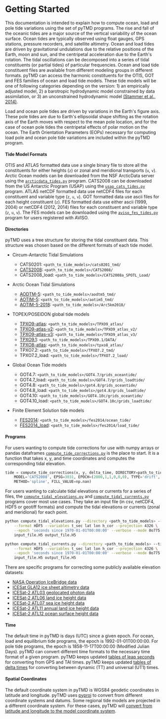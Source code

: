 Getting Started
===============

This documentation is intended to explain how to compute ocean, load and pole tide variations using the set of pyTMD programs.
The rise and fall of the oceanic tides are a major source of the vertical variability of the ocean surface. 
Ocean tides are typically observed using float gauges, GPS stations, pressure recorders, and satellite altimetry.
Ocean and load tides are driven by gravitational undulations due to the relative positions of the Earth, moon and sun, and the centripetal acceleration due to the Earth's rotation.
The tidal oscillations can be decomposed into a series of tidal constituents (or partial tides) of particular frequencies.
Ocean and load tide constituent files are available from different modeling groups in different formats.
pyTMD can access the harmonic constituents for the OTIS, GOT and FES families of ocean and load tide models.
These tide models will be one of following categories depending on the version: 1) an empirically adjusted model, 2) a barotropic hydrodynamic model constrained by data assimilation, or 3) an unconstrained hydrodynamic model [(Stammer et al., 2014)](https://doi.org/10.1002/2014RG000450).

Load and ocean pole tides are driven by variations in the Earth's figure axis.
These pole tides are due to Earth's ellipsoidal shape shifting as the rotation axis of the Earth moves with respect to the mean pole location, and for the case of ocean pole tides the centripetal effects of polar motion on the ocean.
The Earth Orientation Parameters (EOPs) necessary for computing load pole and ocean pole tide variations are included within the pyTMD program.

#### Tide Model Formats
OTIS and ATLAS formatted data use a single binary file to store all the constituents for either heights (`z`) or zonal and meridional transports (`u`, `v`).
Arctic Ocean models can be downloaded from the NSF ArcticData server using the [`arcticdata_tides.py`](https://github.com/tsutterley/pyTMD/blob/main/scripts/arcticdata_tides.py) program.
CATS2008 can be downloaded from the US Antarctic Program (USAP) using the [`usap_cats_tides.py`](https://github.com/tsutterley/pyTMD/blob/main/scripts/usap_cats_tides.py) program.
ATLAS netCDF formatted data use netCDF4 files for each constituent and variable type (`z`, `u`, `v`).
GOT formatted data use ascii files for each height constituent (`z`).
FES formatted data use either ascii (1999, 2004) or netCDF4 (2012, 2014) files for each constituent and variable type (`z`, `u`, `v`).
The FES models can be downloaded using the [`aviso_fes_tides.py`](https://github.com/tsutterley/pyTMD/blob/main/scripts/aviso_fes_tides.py) program for users registered with AVISO.

#### Directories
pyTMD uses a tree structure for storing the tidal constituent data.
This structure was chosen based on the different formats of each tide model.

- Circum-Antarctic Tidal Simulations
    * CATS0201: `<path_to_tide_models>/cats0201_tmd/`
    * [CATS2008](https://www.usap-dc.org/view/dataset/601235): `<path_to_tide_models>/CATS2008/`
    * CATS2008_load: `<path_to_tide_models>/CATS2008a_SPOTL_Load/`

- Arctic Ocean Tidal Simulations
    * [AODTM-5](https://arcticdata.io/catalog/view/doi:10.18739/A2901ZG3N): `<path_to_tide_models>/aodtm5_tmd/`
    * [AOTIM-5](https://arcticdata.io/catalog/view/doi:10.18739/A2S17SS80): `<path_to_tide_models>/aotim5_tmd/`
    * [AOTIM-5-2018](https://arcticdata.io/catalog/view/doi:10.18739/A21R6N14K): `<path_to_tide_models>/Arc5km2018/`

- TOPEX/POSEIDON global tide models
    * [TPXO9-atlas](https://www.tpxo.net/tpxo-products-and-registration): `<path_to_tide_models>/TPXO9_atlas/`
    * [TPXO9-atlas-v2](https://www.tpxo.net/tpxo-products-and-registration): `<path_to_tide_models>/TPXO9_atlas_v2/`
    * [TPXO9-atlas-v3](https://www.tpxo.net/tpxo-products-and-registration): `<path_to_tide_models>/TPXO9_atlas_v3/`
    * [TPXO9.1](https://www.tpxo.net/tpxo-products-and-registration): `<path_to_tide_models>/TPXO9.1/DATA/`
    * [TPXO8-atlas](https://www.tpxo.net/tpxo-products-and-registration): `<path_to_tide_models>/tpxo8_atlas/`
    * TPXO7.2: `<path_to_tide_models>/TPXO7.2_tmd/`
    * TPXO7.2_load: `<path_to_tide_models>/TPXO7.2_load/`

- Global Ocean Tide models
    * GOT4.7: `<path_to_tide_models>/GOT4.7/grids_oceantide/`
    * GOT4.7_load: `<path_to_tide_models>/GOT4.7/grids_loadtide/`
    * GOT4.8: `<path_to_tide_models>/got4.8/grids_oceantide/`
    * GOT4.8_load: `<path_to_tide_models>/got4.8/grids_loadtide/`
    * GOT4.10: `<path_to_tide_models>/GOT4.10c/grids_oceantide/`
    * GOT4.10_load: `<path_to_tide_models>/GOT4.10c/grids_loadtide/`

- Finite Element Solution tide models
    * [FES2014](https://www.aviso.altimetry.fr/en/data/products/auxiliary-products/global-tide-fes/description-fes2014.html): `<path_to_tide_models>/fes2014/ocean_tide/`
    * [FES2014_load](https://www.aviso.altimetry.fr/en/data/products/auxiliary-products/global-tide-fes/description-fes2014.html): `<path_to_tide_models>/fes2014/load_tide/`

#### Programs
For users wanting to compute tide corrections for use with numpy arrays or pandas dataframes [`compute_tide_corrections.py`](https://github.com/tsutterley/pyTMD/blob/main/pyTMD/compute_tide_corrections.py) is the place to start.  It is a function that takes x, y, and time coordinates and computes the corresponding tidal elevation.
```python
tide = compute_tide_corrections(x, y, delta_time, DIRECTORY=path_to_tide_models,
    MODEL='CATS2008', EPSG=3031, EPOCH=(2000,1,1,0,0,0), TYPE='drift', TIME='GPS',
    METHOD='spline', FILL_VALUE=np.nan)
```

For users wanting to calculate tidal elevations or currents for a series of files, the [`compute_tidal_elevations.py`](https://github.com/tsutterley/pyTMD/blob/main/scripts/compute_tidal_elevations.py) and [`compute_tidal_currents.py`](https://github.com/tsutterley/pyTMD/blob/main/scripts/compute_tidal_currents.py) programs cover most use cases.  They take an input file (in csv, netCDF4, HDF5 or geotiff formats) and compute the tidal elevations or currents (zonal and meridional) for each point.
```bash
python compute_tidal_elevations.py --directory <path_to_tide_models> --tide CATS2008 \
    --format HDF5 --variables t_sec lat lon h_cor --projection 4326 \
    --epoch 'seconds since 1970-01-01T00:00:00' --verbose --mode 0o775 \
    input_file.H5 output_file.H5

python compute_tidal_currents.py --directory <path_to_tide_models> --tide CATS2008 \
    --format HDF5 --variables t_sec lat lon h_cor --projection 4326 \
    --epoch 'seconds since 1970-01-01T00:00:00' --verbose --mode 0o775 \
    input_file.H5 output_file.H5
```

There are specific programs for correcting some publicly available elevation datasets:
- [NASA Operation IceBridge data](https://github.com/tsutterley/pyTMD/blob/main/scripts/compute_tides_icebridge_data.py)
- [ICESat GLA12 ice sheet altimetry data](https://github.com/tsutterley/pyTMD/blob/main/scripts/compute_tides_ICESat_GLA12.py) 
- [ICESat-2 ATL03 geolocated photon data](https://github.com/tsutterley/pyTMD/blob/main/scripts/compute_tides_ICESat2_ATL03.py)
- [ICESat-2 ATL06 land ice height data](https://github.com/tsutterley/pyTMD/blob/main/scripts/compute_tides_ICESat2_ATL06.py) 
- [ICESat-2 ATL07 sea ice height data](https://github.com/tsutterley/pyTMD/blob/main/scripts/compute_tides_ICESat2_ATL07.py)
- [ICESat-2 ATL11 annual land ice height data](https://github.com/tsutterley/pyTMD/blob/main/scripts/compute_tides_ICESat2_ATL11.py) 
- [ICESat-2 ATL12 ocean surface height data](https://github.com/tsutterley/pyTMD/blob/main/scripts/compute_tides_ICESat2_ATL12.py)

#### Time
The default time in pyTMD is days (UTC) since a given epoch.
For ocean, load and equilibrium tide programs, the epoch is 1992-01-01T00:00:00.
For pole tide programs, the epoch is 1858-11-17T00:00:00 (Modified Julian Days).
pyTMD can convert different time formats to the necessary time format of a given program.
pyTMD keeps updated [tables of leap seconds](https://github.com/tsutterley/pyTMD/blob/main/pyTMD/data/leap-seconds.list) for converting from GPS and TAI times.
pyTMD keeps updated [tables of delta times](https://github.com/tsutterley/pyTMD/blob/main/pyTMD/data/merged_deltat.data) for converting between dynamic (TT) and universal (UT1) times.

#### Spatial Coordinates
The default coordinate system in pyTMD is WGS84 geodetic coordinates in latitude and longitude.
pyTMD uses [pyproj](https://pypi.org/project/pyproj/) to convert from different coordinate systems and datums.
Some regional tide models are projected in a different coordinate system.
For these cases, pyTMD will [convert from latitude and longitude to the model coordinate system](https://github.com/tsutterley/pyTMD/blob/main/pyTMD/convert_ll_xy.py).
